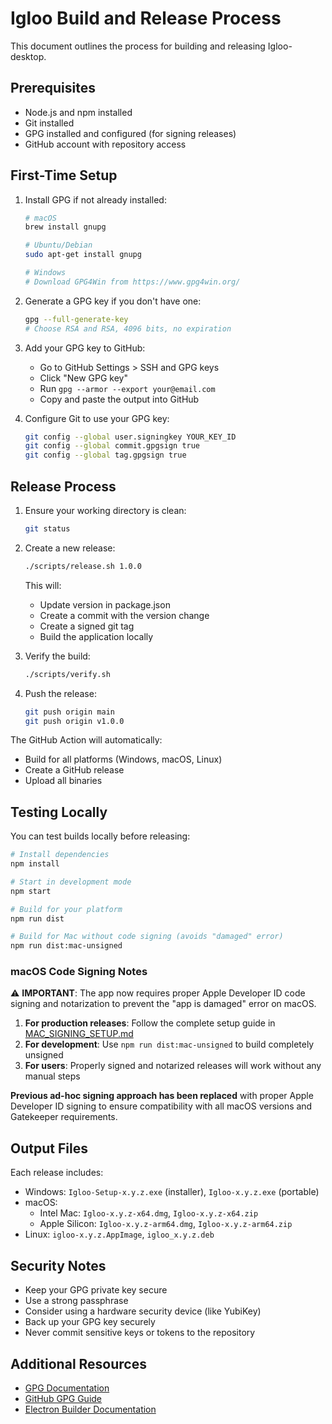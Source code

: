 # Igloo Build and Release Process

This document outlines the process for building and releasing Igloo-desktop.

## Prerequisites

- Node.js and npm installed
- Git installed
- GPG installed and configured (for signing releases)
- GitHub account with repository access

## First-Time Setup

1. Install GPG if not already installed:
   ```bash
   # macOS
   brew install gnupg

   # Ubuntu/Debian
   sudo apt-get install gnupg

   # Windows
   # Download GPG4Win from https://www.gpg4win.org/
   ```

2. Generate a GPG key if you don't have one:
   ```bash
   gpg --full-generate-key
   # Choose RSA and RSA, 4096 bits, no expiration
   ```

3. Add your GPG key to GitHub:
   - Go to GitHub Settings > SSH and GPG keys
   - Click "New GPG key"
   - Run `gpg --armor --export your@email.com`
   - Copy and paste the output into GitHub

4. Configure Git to use your GPG key:
   ```bash
   git config --global user.signingkey YOUR_KEY_ID
   git config --global commit.gpgsign true
   git config --global tag.gpgsign true
   ```

## Release Process

1. Ensure your working directory is clean:
   ```bash
   git status
   ```

2. Create a new release:
   ```bash
   ./scripts/release.sh 1.0.0
   ```
   This will:
   - Update version in package.json
   - Create a commit with the version change
   - Create a signed git tag
   - Build the application locally

3. Verify the build:
   ```bash
   ./scripts/verify.sh
   ```

4. Push the release:
   ```bash
   git push origin main
   git push origin v1.0.0
   ```

The GitHub Action will automatically:
- Build for all platforms (Windows, macOS, Linux)
- Create a GitHub release
- Upload all binaries

## Testing Locally

You can test builds locally before releasing:

```bash
# Install dependencies
npm install

# Start in development mode
npm start

# Build for your platform
npm run dist

# Build for Mac without code signing (avoids "damaged" error)
npm run dist:mac-unsigned
```

### macOS Code Signing Notes

⚠️ **IMPORTANT**: The app now requires proper Apple Developer ID code signing and notarization to prevent the "app is damaged" error on macOS.

1. **For production releases**: Follow the complete setup guide in [MAC_SIGNING_SETUP.md](MAC_SIGNING_SETUP.md)
2. **For development**: Use `npm run dist:mac-unsigned` to build completely unsigned
3. **For users**: Properly signed and notarized releases will work without any manual steps

**Previous ad-hoc signing approach has been replaced** with proper Apple Developer ID signing to ensure compatibility with all macOS versions and Gatekeeper requirements.

## Output Files

Each release includes:
- Windows: `Igloo-Setup-x.y.z.exe` (installer), `Igloo-x.y.z.exe` (portable)
- macOS: 
  - Intel Mac: `Igloo-x.y.z-x64.dmg`, `Igloo-x.y.z-x64.zip`
  - Apple Silicon: `Igloo-x.y.z-arm64.dmg`, `Igloo-x.y.z-arm64.zip`
- Linux: `igloo-x.y.z.AppImage`, `igloo_x.y.z.deb`

## Security Notes

- Keep your GPG private key secure
- Use a strong passphrase
- Consider using a hardware security device (like YubiKey)
- Back up your GPG key securely
- Never commit sensitive keys or tokens to the repository

## Additional Resources

- [GPG Documentation](https://www.gnupg.org/documentation/)
- [GitHub GPG Guide](https://docs.github.com/en/authentication/managing-commit-signature-verification)
- [Electron Builder Documentation](https://www.electron.build/)